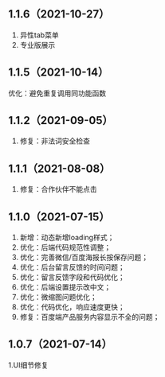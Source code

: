 ## 1.1.6（2021-10-27）
1. 异性tab菜单
2. 专业版展示
## 1.1.5（2021-10-14）
优化：避免重复调用同功能函数
## 1.1.2（2021-09-05）
1. 修复：非法词安全检查
## 1.1.1（2021-08-08）
1. 修复：合作伙伴不能点击

## 1.1.0（2021-07-15）
1. 新增：动态新增loading样式；
2. 优化：后端代码规范性调整；
3. 优化：完善微信/百度海报长按保存问题；
4. 优化：后台留言反馈的时间问题；
5. 优化：留言反馈字段和代码优化；
6. 优化：后端设置提示改中文；
7. 优化：微缩图问题优化；
8. 优化：代码优化，响应速度更快；
9. 修复：百度端产品服务内容显示不全的问题；
## 1.0.7（2021-07-14）
1.UI细节修复

